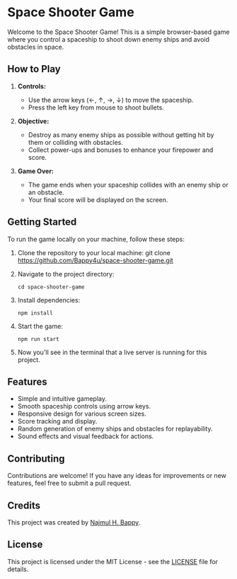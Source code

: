 # Space Shooter Game

Welcome to the Space Shooter Game! This is a simple browser-based game where you control a spaceship to shoot down enemy ships and avoid obstacles in space.

## How to Play

1. **Controls:**
   - Use the arrow keys (←, ↑, →, ↓) to move the spaceship.
   - Press the left key from mouse to shoot bullets.

2. **Objective:**
   - Destroy as many enemy ships as possible without getting hit by them or colliding with obstacles.
   - Collect power-ups and bonuses to enhance your firepower and score.

3. **Game Over:**
   - The game ends when your spaceship collides with an enemy ship or an obstacle.
   - Your final score will be displayed on the screen.

## Getting Started

To run the game locally on your machine, follow these steps:

1. Clone the repository to your local machine:
git clone https://github.com/Bappy4u/space-shooter-game.git

2. Navigate to the project directory:
   ```
   cd space-shooter-game
   ```

4. Install dependencies:
   ```
   npm install
   ```

5. Start the game:
   ```
   npm run start
   ```
6. Now you'll see in the terminal that a live server is running for this project.

## Features

- Simple and intuitive gameplay.
- Smooth spaceship controls using arrow keys.
- Responsive design for various screen sizes.
- Score tracking and display.
- Random generation of enemy ships and obstacles for replayability.
- Sound effects and visual feedback for actions.

## Contributing

Contributions are welcome! If you have any ideas for improvements or new features, feel free to submit a pull request.

## Credits

This project was created by [Najmul H. Bappy](https://github.com/Bappy4u/).

## License

This project is licensed under the MIT License - see the [LICENSE](LICENSE) file for details.

